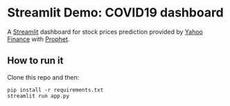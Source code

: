 # Streamlit Demo: COVID19 dashboard

A [Streamlit](https://streamlit.io) dashboard for stock prices prediction provided by [Yahoo Finance](https://finance.yahoo.com/) with [Prophet](https://facebook.github.io/prophet/).

## How to run it

Clone this repo and then:
```
pip install -r requirements.txt
streamlit run app.py
```